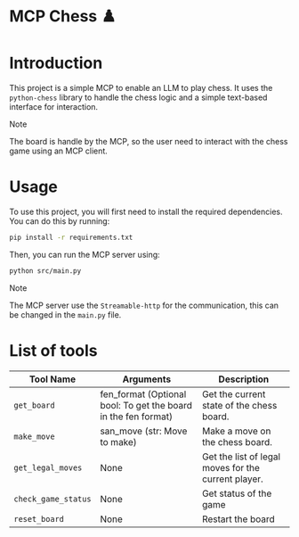 # MCP Chess ♟️

# Introduction

This project is a simple MCP to enable an LLM to play chess. It uses the `python-chess` library to handle the chess logic and a simple text-based interface for interaction.

> [!NOTE]
> The board is handle by the MCP, so the user need to interact with the chess game using an MCP client.

# Usage

To use this project, you will first need to install the required dependencies. You can do this by running:

```bash
pip install -r requirements.txt
```

Then, you can run the MCP server using:

```bash
python src/main.py
```

> [!NOTE]
> The MCP server use the `Streamable-http` for the communication, this can be changed in the `main.py` file.

# List of tools

| Tool Name | Arguments | Description |
| --- | --- | --- |
| `get_board` | fen_format (Optional bool: To get the board in the fen format) | Get the current state of the chess board. |
| `make_move` | san_move (str: Move to make) | Make a move on the chess board. |
| `get_legal_moves` | None | Get the list of legal moves for the current player. |
| `check_game_status` | None | Get status of the game |
| `reset_board` | None | Restart the board |